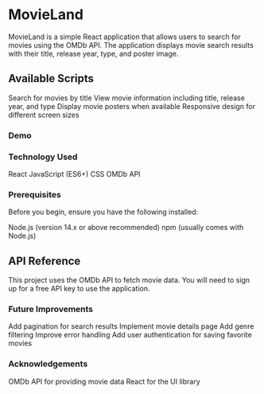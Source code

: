 # MovieLand

MovieLand is a simple React application that allows users to search for movies using the OMDb API. The application displays movie search results with their title, release year, type, and poster image.

## Available Scripts

Search for movies by title
View movie information including title, release year, and type
Display movie posters when available
Responsive design for different screen sizes


### Demo


### Technology Used

React
JavaScript (ES6+)
CSS
OMDb API

### Prerequisites
Before you begin, ensure you have the following installed:

Node.js (version 14.x or above recommended)
npm (usually comes with Node.js)

## API Reference

This project uses the OMDb API to fetch movie data. You will need to sign up for a free API key to use the application.

### Future Improvements

Add pagination for search results
Implement movie details page
Add genre filtering
Improve error handling
Add user authentication for saving favorite movies

### Acknowledgements

OMDb API for providing movie data
React for the UI library


